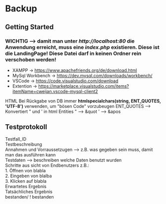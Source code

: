 # Backup

## Getting Started
### **WICHTIG** --> damit man unter _http://localhost:80_ die Anwendung erreicht, muss eine _index.php_ existieren. Diese ist die LandingPage! Diese Datei darf in keinen Ordner rein verschoben werden!
* XAMPP -> https://www.apachefriends.org/de/download.html
* MySql Workbench -> https://dev.mysql.com/downloads/workbench/
* VSCode -> https://code.visualstudio.com/download 
* Extention -> https://marketplace.visualstudio.com/items?itemName=cweijan.vscode-mysql-client2 

HTML
Bei Rückgabe von DB immer **htmlspecialchars(string, ENT_QUOTES, 'UTF-8')** verwenden, um "bösen Code" vorzubeugen
ENT_QUOTES --> Konvertiert " und ' in html Entities
" --> &quot
' --> &apos

 ## Testprotokoll 
 Testfall_ID  
 Testbeschreibung  
 Annahmen und Vorraussetzugen --> z.B. was gegeben sein muss, damit man das ausführen kann  
 Testdaten --> beschreiben welche Daten benutzt wurden  
 Schritte aus sicht von Endbenutzers z.B.:   
    1. Öffnen von blabla  
    2. Eingeben von blalba  
    3. Klicken auf blabla  
Erwartetes Ergebnis     
Tatsächliches Ergebnis  
bestanden/ ! bestanden  